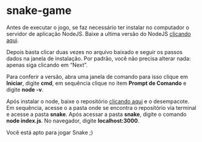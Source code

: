 # snake-game

Antes de executar o jogo, se faz necessário ter instalar no computador o servidor de aplicação NodeJS. Baixe a ultima versão do NodeJS [clicando aqui](https://nodejs.org/en/).

Depois basta clicar duas vezes no arquivo baixado e seguir os passos dados na janela de instalação. Por padrão, você não precisa alterar nada: apenas siga clicando em “Next”.

Para conferir a versão, abra uma janela de comando para isso clique em **Iniciar**, digite **cmd**, em sequência clique no item **Prompt de Comando** e digite **node -v**.

Após instalar o node, baixe o repositório [clicando aqui](https://github.com/augsmachado/snake-game) e o desempacote. Em sequência, acesse o a pasta onde se encontra o repositório via terminal e acesse a pasta **snake**. Após acessar a pasta **snake**, digite o comando **node index.js**. No navegador, digite **localhost:3000**.

Você está apto para jogar Snake ;)
